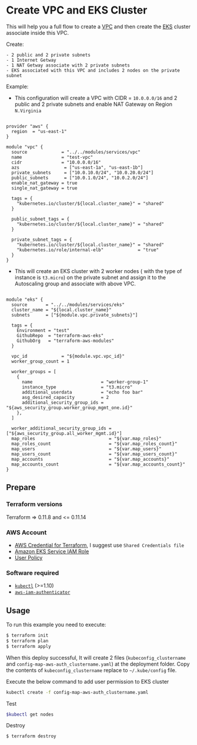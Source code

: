 # Create VPC and EKS Cluster


This will help you a full flow to create a [VPC](https://docs.aws.amazon.com/vpc/latest/userguide//VPC_Subnets.html) and then create the [EKS](https://docs.aws.amazon.com/eks/latest/userguide/what-is-eks.html) cluster associate inside this VPC. 
 
Create:
 ```
- 2 public and 2 private subnets
- 1 Internet Getway
- 1 NAT Getway associate with 2 private subnets
- EKS associated with this VPC and includes 2 nodes on the private subnet
```

Example:
- This configuration will create a VPC with CIDR = `10.0.0.0/16` and 2 public and 2 private subnets and enable NAT Gateway on Region `N.Virginia`
```

provider "aws" {
  region  = "us-east-1"
}

module "vpc" {
  source             = "../../modules/services/vpc"
  name               = "test-vpc"
  cidr               = "10.0.0.0/16"
  azs                 = ["us-east-1a", "us-east-1b"]
  private_subnets     = ["10.0.10.0/24", "10.0.20.0/24"]
  public_subnets      = ["10.0.1.0/24", "10.0.2.0/24"]
  enable_nat_gateway = true
  single_nat_gateway = true

  tags = {
    "kubernetes.io/cluster/${local.cluster_name}" = "shared"
  }

  public_subnet_tags = {
    "kubernetes.io/cluster/${local.cluster_name}" = "shared"
  }

  private_subnet_tags = {
    "kubernetes.io/cluster/${local.cluster_name}" = "shared"
    "kubernetes.io/role/internal-elb"             = "true"
  }
}

```

- This will create an EKS cluster with 2 worker nodes ( with the type of instance is `t3.micro`) on the private subnet and assign it to the Autoscaling group and associate with above VPC.
```

module "eks" {
  source       = "../../modules/services/eks"
  cluster_name = "${local.cluster_name}"
  subnets      = ["${module.vpc.private_subnets}"]

  tags = {
    Environment = "test"
    GithubRepo  = "terraform-aws-eks"
    GithubOrg   = "terraform-aws-modules"
  }

  vpc_id             = "${module.vpc.vpc_id}"
  worker_group_count = 1

  worker_groups = [
    {
      name                          = "worker-group-1"
      instance_type                 = "t3.micro"
      additional_userdata           = "echo foo bar"
      asg_desired_capacity          = 2
      additional_security_group_ids = "${aws_security_group.worker_group_mgmt_one.id}"
    },
  ]

  worker_additional_security_group_ids = ["${aws_security_group.all_worker_mgmt.id}"]
  map_roles                            = "${var.map_roles}"
  map_roles_count                      = "${var.map_roles_count}"
  map_users                            = "${var.map_users}"
  map_users_count                      = "${var.map_users_count}"
  map_accounts                         = "${var.map_accounts}"
  map_accounts_count                   = "${var.map_accounts_count}"
}
```

 
## Prepare
### Terraform versions
Terraform => 0.11.8 and <= 0.11.14

### AWS Account
- [AWS Credential for Terraform](https://www.terraform.io/docs/providers/aws/index.html), I suggest use `Shared Credentials file`
- [Amazon EKS Service IAM Role](https://docs.aws.amazon.com/eks/latest/userguide/service_IAM_role.html)
- [User Policy](https://docs.aws.amazon.com/vpc/latest/userguide/security_iam_service-with-iam.html#security_iam_service-with-iam-resource-based-policies)

### Software required
- [`kubectl`](https://kubernetes.io/docs/tasks/tools/install-kubectl/#install-kubectl) (>=1.10) 
- [`aws-iam-authenticator`](https://github.com/kubernetes-sigs/aws-iam-authenticator#4-set-up-kubectl-to-use-authentication-tokens-provided-by-aws-iam-authenticator-for-kubernetes)

## Usage

To run this example you need to execute:

```bash
$ terraform init
$ terraform plan
$ terraform apply
```

When this deploy successful, It will create 2 files (`kubeconfig_clustername` and `config-map-aws-auth_clustername.yaml`) at the deployment folder. Copy the contents of `kubeconfig_clustername` replace to `~/.kube/config` file.

 Execute the below command to add user permission to EKS cluster 
```bash
kubectl create -f config-map-aws-auth_clustername.yaml
``` 

Test
```bash
$kubectl get nodes
```

Destroy
```bash
$ terraform destroy
```